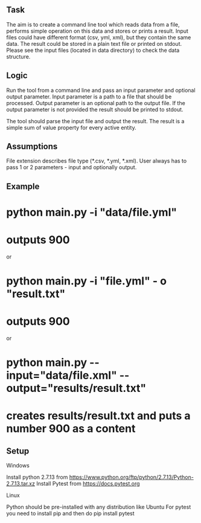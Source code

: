 ## Task

The aim is to create a command line tool which reads data from a file, performs simple operation on this data and stores or prints a result. Input files could have different format (csv, yml, xml), but they contain the same data. The result could be stored in a plain text file or printed on stdout. Please see the input files (located in data directory) to check the data structure.

## Logic

Run the tool from a command line and pass an input parameter and optional output parameter.
Input parameter is a path to a file that should be processed.
Output parameter is an optional path to the output file.
If the output parameter is not provided the result should be printed to stdout.

The tool should parse the input file and output the result. The result is a simple sum of value property for every active entity.

## Assumptions

File extension describes file type (*.csv, *.yml, *.xml).
User always has to pass 1 or 2 parameters - input and optionally output.

## Example 

# python main.py -i "data/file.yml"
# outputs 900

or 

# python main.py -i "file.yml" - o "result.txt"
# outputs 900

or

# python main.py --input="data/file.xml" --output="results/result.txt"
# creates results/result.txt and puts a number 900 as a content

## Setup 

Windows

Install python 2.7.13 from https://www.python.org/ftp/python/2.7.13/Python-2.7.13.tar.xz
Install Pytest from https://docs.pytest.org

Linux 

Python should be pre-installed with any distribution like Ubuntu
For pytest you need to install pip and then do pip install pytest
